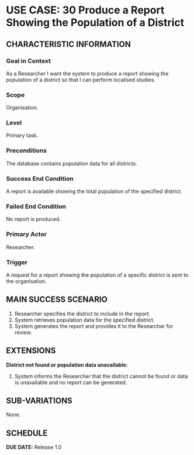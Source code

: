 # USE CASE: 30 Produce a Report Showing the Population of a District

## CHARACTERISTIC INFORMATION

### Goal in Context
As a Researcher I want the system to produce a report showing the population of a district so that I can perform localised studies.

### Scope
Organisation.

### Level
Primary task.

### Preconditions
The database contains population data for all districts.

### Success End Condition
A report is available showing the total population of the specified district.

### Failed End Condition
No report is produced.

### Primary Actor
Researcher.

### Trigger
A request for a report showing the population of a specific district is sent to the organisation.

## MAIN SUCCESS SCENARIO
1. Researcher specifies the district to include in the report.
2. System retrieves population data for the specified district.
3. System generates the report and provides it to the Researcher for review.

## EXTENSIONS
**District not found or population data unavailable:**
1. System informs the Researcher that the district cannot be found or data is unavailable and no report can be generated.

## SUB-VARIATIONS
None.

## SCHEDULE
**DUE DATE:** Release 1.0
